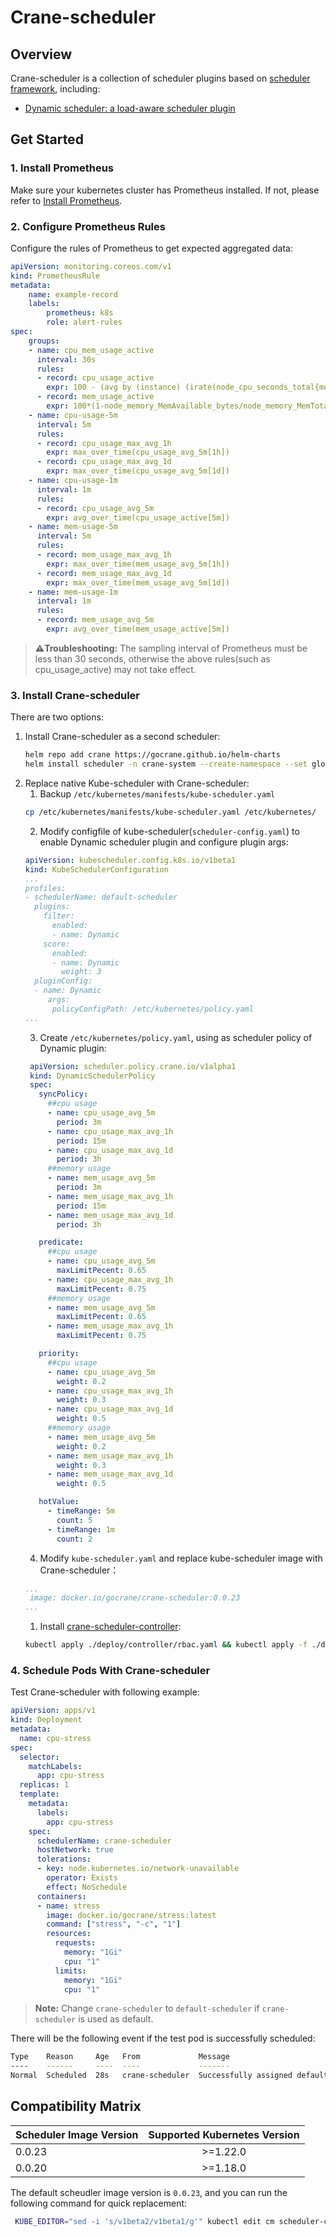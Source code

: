 # Crane-scheduler

## Overview
Crane-scheduler is a collection of scheduler plugins based on [scheduler framework](https://kubernetes.io/docs/concepts/scheduling-eviction/scheduling-framework/), including:

- [Dynamic scheduler: a load-aware scheduler plugin](doc/dynamic-scheduler.md)
## Get Started
### 1. Install Prometheus
Make sure your kubernetes cluster has Prometheus installed. If not, please refer to [Install Prometheus](https://github.com/gocrane/fadvisor/blob/main/README.md#prerequests).
### 2. Configure Prometheus Rules
Configure the rules of Prometheus to get expected aggregated data:
```yaml
apiVersion: monitoring.coreos.com/v1
kind: PrometheusRule
metadata:
    name: example-record
    labels:
        prometheus: k8s
        role: alert-rules
spec:
    groups:
    - name: cpu_mem_usage_active
      interval: 30s
      rules:
      - record: cpu_usage_active
        expr: 100 - (avg by (instance) (irate(node_cpu_seconds_total{mode="idle"}[30s])) * 100)
      - record: mem_usage_active
        expr: 100*(1-node_memory_MemAvailable_bytes/node_memory_MemTotal_bytes)
    - name: cpu-usage-5m
      interval: 5m
      rules:
      - record: cpu_usage_max_avg_1h
        expr: max_over_time(cpu_usage_avg_5m[1h])
      - record: cpu_usage_max_avg_1d
        expr: max_over_time(cpu_usage_avg_5m[1d])
    - name: cpu-usage-1m
      interval: 1m
      rules:
      - record: cpu_usage_avg_5m
        expr: avg_over_time(cpu_usage_active[5m])
    - name: mem-usage-5m
      interval: 5m
      rules:
      - record: mem_usage_max_avg_1h
        expr: max_over_time(mem_usage_avg_5m[1h])
      - record: mem_usage_max_avg_1d
        expr: max_over_time(mem_usage_avg_5m[1d])
    - name: mem-usage-1m
      interval: 1m
      rules:
      - record: mem_usage_avg_5m
        expr: avg_over_time(mem_usage_active[5m])
```
>**⚠️Troubleshooting:** The sampling interval of Prometheus must be less than 30 seconds, otherwise the above rules(such as cpu_usage_active) may not take effect.

### 3. Install Crane-scheduler
There are two options:
1) Install Crane-scheduler as a second scheduler:
   ```bash
   helm repo add crane https://gocrane.github.io/helm-charts
   helm install scheduler -n crane-system --create-namespace --set global.prometheusAddr="REPLACE_ME_WITH_PROMETHEUS_ADDR" crane/scheduler
   ```
2) Replace native Kube-scheduler with Crane-scheduler:
   1) Backup `/etc/kubernetes/manifests/kube-scheduler.yaml`
   ```bash
   cp /etc/kubernetes/manifests/kube-scheduler.yaml /etc/kubernetes/
   ```
   2) Modify configfile of kube-scheduler(`scheduler-config.yaml`) to enable Dynamic scheduler plugin and configure plugin args:
   ```yaml
   apiVersion: kubescheduler.config.k8s.io/v1beta1
   kind: KubeSchedulerConfiguration
   ...
   profiles:
   - schedulerName: default-scheduler
     plugins:
       filter:
         enabled:
         - name: Dynamic
       score:
         enabled:
         - name: Dynamic
           weight: 3
     pluginConfig:
     - name: Dynamic
        args:
         policyConfigPath: /etc/kubernetes/policy.yaml
   ...
   ```
   3) Create `/etc/kubernetes/policy.yaml`, using as scheduler policy of Dynamic plugin:
   ```yaml
    apiVersion: scheduler.policy.crane.io/v1alpha1
    kind: DynamicSchedulerPolicy
    spec:
      syncPolicy:
        ##cpu usage
        - name: cpu_usage_avg_5m
          period: 3m
        - name: cpu_usage_max_avg_1h
          period: 15m
        - name: cpu_usage_max_avg_1d
          period: 3h
        ##memory usage
        - name: mem_usage_avg_5m
          period: 3m
        - name: mem_usage_max_avg_1h
          period: 15m
        - name: mem_usage_max_avg_1d
          period: 3h

      predicate:
        ##cpu usage
        - name: cpu_usage_avg_5m
          maxLimitPecent: 0.65
        - name: cpu_usage_max_avg_1h
          maxLimitPecent: 0.75
        ##memory usage
        - name: mem_usage_avg_5m
          maxLimitPecent: 0.65
        - name: mem_usage_max_avg_1h
          maxLimitPecent: 0.75

      priority:
        ##cpu usage
        - name: cpu_usage_avg_5m
          weight: 0.2
        - name: cpu_usage_max_avg_1h
          weight: 0.3
        - name: cpu_usage_max_avg_1d
          weight: 0.5
        ##memory usage
        - name: mem_usage_avg_5m
          weight: 0.2
        - name: mem_usage_max_avg_1h
          weight: 0.3
        - name: mem_usage_max_avg_1d
          weight: 0.5

      hotValue:
        - timeRange: 5m
          count: 5
        - timeRange: 1m
          count: 2
   ```
   4) Modify `kube-scheduler.yaml` and replace kube-scheduler image with Crane-scheduler：
   ```yaml
   ...
    image: docker.io/gocrane/crane-scheduler:0.0.23
   ...
   ```
   1) Install [crane-scheduler-controller](deploy/controller/deployment.yaml):
    ```bash
    kubectl apply ./deploy/controller/rbac.yaml && kubectl apply -f ./deploy/controller/deployment.yaml
    ```

### 4. Schedule Pods With Crane-scheduler
Test Crane-scheduler with following example:
```yaml
apiVersion: apps/v1
kind: Deployment
metadata:
  name: cpu-stress
spec:
  selector:
    matchLabels:
      app: cpu-stress
  replicas: 1
  template:
    metadata:
      labels:
        app: cpu-stress
    spec:
      schedulerName: crane-scheduler
      hostNetwork: true
      tolerations:
      - key: node.kubernetes.io/network-unavailable
        operator: Exists
        effect: NoSchedule
      containers:
      - name: stress
        image: docker.io/gocrane/stress:latest
        command: ["stress", "-c", "1"]
        resources:
          requests:
            memory: "1Gi"
            cpu: "1"
          limits:
            memory: "1Gi"
            cpu: "1"
```
>**Note:** Change `crane-scheduler` to `default-scheduler` if `crane-scheduler` is used as default.

There will be the following event if the test pod is successfully scheduled:
```bash
Type    Reason     Age   From             Message
----    ------     ----  ----             -------
Normal  Scheduled  28s   crane-scheduler  Successfully assigned default/cpu-stress-7669499b57-zmrgb to vm-162-247-ubuntu
```

## Compatibility Matrix

|  Scheduler Image Version       | Supported Kubernetes Version |
| ------------------------------ | :--------------------------: | 
|         0.0.23                 |        >=1.22.0              |
|         0.0.20                 |        >=1.18.0              | 

The default scheudler image version is `0.0.23`, and you can run the following command for quick replacement:

```bash
 KUBE_EDITOR="sed -i 's/v1beta2/v1beta1/g'" kubectl edit cm scheduler-config -n crane-system && KUBE_EDITOR="sed -i 's/0.0.23/0.0.20/g'" kubectl edit deploy crane-scheduler -n crane-system
```
